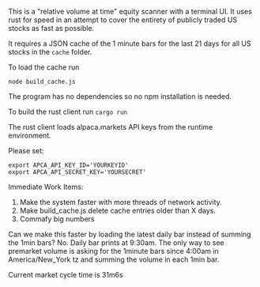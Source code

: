 This is a "relative volume at time" equity scanner with a terminal UI.
It uses rust for speed in an attempt to cover the entirety of publicly traded US
stocks as fast as possible.

It requires a JSON cache of the 1 minute bars for the last 21 days for all US
stocks in the `cache` folder.

To load the cache run 

`node build_cache.js`

The program has no dependencies so no npm installation is needed.

To build the rust client run
`cargo run`

The rust client loads alpaca.markets API keys from the runtime environment.

Please set:

```
export APCA_API_KEY_ID='YOURKEYID'
export APCA_API_SECRET_KEY='YOURSECRET'
```

Immediate Work Items:
1. Make the system faster with more threads of network activity.
2. Make build_cache.js delete cache entries older than X days.
3. Commafy big numbers

Can we make this faster by loading the latest daily bar instead of summing the
1min bars? No. Daily bar prints at 9:30am. The only way to see premarket volume
is asking for the 1minute bars since 4:00am in America/New_York tz and summing
the volume in each 1min bar.

Current market cycle time is 31m6s

